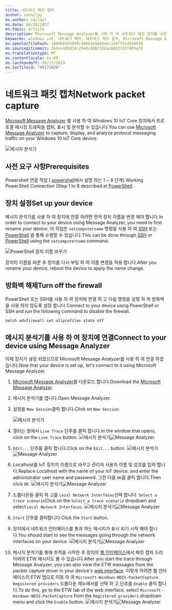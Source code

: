 ```yaml
---
title: 네트워크 패킷 캡처
author: saraclay
ms.author: saclayt
ms.date: 08/28/2017
ms.topic: article
description: Microsoft Message Analyzer를 사용 하 여 네트워크 패킷 캡처를 사용 하도록 설정 하는 방법을 알아봅니다.
keywords: windows iot, 네트워크 패킷, 네트워크 패킷 캡처, Microsoft Message Analyzer, PowerShell
ms.openlocfilehash: 1880b6502099c50653e9e60ebc3d4ff3cd926450
ms.sourcegitcommit: 2b4ce105834c294dcdd8f332ac8dd2732f4b5af8
ms.translationtype: MT
ms.contentlocale: ko-KR
ms.lasthandoff: 04/23/2019
ms.locfileid: "60171020"
---
```

# <a name="network-packet-capture"></a><span data-ttu-id="80b9d-104">네트워크 패킷 캡처</span><span class="sxs-lookup"><span data-stu-id="80b9d-104">Network packet capture</span></span>

<span data-ttu-id="80b9d-105">[Microsoft Message Analyzer](http://www.microsoft.com/en-us/download/details.aspx?id=44226) 를 사용 하 여 Windows 10 IoT Core 장치에서 프로토콜 메시징 트래픽을 캡처, 표시 및 분석할 수 있습니다.</span><span class="sxs-lookup"><span data-stu-id="80b9d-105">You can use [Microsoft Message Analyzer](http://www.microsoft.com/en-us/download/details.aspx?id=44226) to capture, display, and analyze protocol messaging traffic on your Windows 10 IoT Core device.</span></span>

![메시지 분석기](../media/NetworkPacketCapture/message-analyzer.png)

## <a name="prerequisites"></a><span data-ttu-id="80b9d-107">사전 요구 사항</span><span class="sxs-lookup"><span data-stu-id="80b9d-107">Prerequisites</span></span>

<span data-ttu-id="80b9d-108">Powershell 연결 작업 ( [powershell](../connect-your-device/PowerShell.md)에서 설명 하는 1 ~ 8 단계).</span><span class="sxs-lookup"><span data-stu-id="80b9d-108">Working PowerShell Connection (Step 1 to 8 described at [PowerShell](../connect-your-device/PowerShell.md).</span></span>

## <a name="set-up-your-device"></a><span data-ttu-id="80b9d-109">장치 설정</span><span class="sxs-lookup"><span data-stu-id="80b9d-109">Set up your device</span></span>

<span data-ttu-id="80b9d-110">메시지 분석기를 사용 하 여 장치에 연결 하려면 먼저 장치 이름을 변경 해야 합니다.</span><span class="sxs-lookup"><span data-stu-id="80b9d-110">In order to connect to your device using Message Analyzer, you need to first rename your device.</span></span>  <span data-ttu-id="80b9d-111">이 작업은 `setcomputername` 명령을 사용 하 여 [SSH](../connect-your-device/SSH.md) 또는 [PowerShell](../connect-your-device/PowerShell.md) 을 통해 수행할 수 있습니다.</span><span class="sxs-lookup"><span data-stu-id="80b9d-111">This can be done through [SSH](../connect-your-device/SSH.md) or [PowerShell](../connect-your-device/PowerShell.md) using the `setcomputername` command.</span></span>

![PowerShell 장치 이름 바꾸기](../media/NetworkPacketCapture/powershell-rename-device.png)

<span data-ttu-id="80b9d-113">장치의 이름을 바꾼 후 장치를 다시 부팅 하 여 이름 변경을 적용 합니다.</span><span class="sxs-lookup"><span data-stu-id="80b9d-113">After you rename your device, reboot the device to apply the name change.</span></span>

## <a name="turn-off-the-firewall"></a><span data-ttu-id="80b9d-114">방화벽 해제</span><span class="sxs-lookup"><span data-stu-id="80b9d-114">Turn off the firewall</span></span>

<span data-ttu-id="80b9d-115">PowerShell 또는 SSH를 사용 하 여 장치에 연결 하 고 다음 명령을 실행 하 여 방화벽을 사용 하지 않도록 설정 합니다.</span><span class="sxs-lookup"><span data-stu-id="80b9d-115">Connect to your device using PowerShell or SSH and run the following command to disable the firewall.</span></span>
    
    netsh advfirewall set allprofiles state off
    
## <a name="connect-to-your-device-using-message-analyzer"></a><span data-ttu-id="80b9d-116">메시지 분석기를 사용 하 여 장치에 연결</span><span class="sxs-lookup"><span data-stu-id="80b9d-116">Connect to your device using Message Analyzer</span></span>

<span data-ttu-id="80b9d-117">이제 장치가 설정 되었으므로 Microsoft Message Analyzer를 사용 하 여 연결 하겠습니다.</span><span class="sxs-lookup"><span data-stu-id="80b9d-117">Now that your device is set up, let's connect to it using Microsoft Message Analyzer.</span></span>

1. <span data-ttu-id="80b9d-118">[Microsoft Message Analyzer](http://www.microsoft.com/en-us/download/details.aspx?id=44226)를 다운로드 합니다.</span><span class="sxs-lookup"><span data-stu-id="80b9d-118">Download the [Microsoft Message Analyzer](http://www.microsoft.com/en-us/download/details.aspx?id=44226).</span></span>
2. <span data-ttu-id="80b9d-119">메시지 분석기를 엽니다.</span><span class="sxs-lookup"><span data-stu-id="80b9d-119">Open Message Analyzer.</span></span>
3. <span data-ttu-id="80b9d-120">설정을 `New Session`클릭 합니다.</span><span class="sxs-lookup"><span data-stu-id="80b9d-120">Click on `New Session`.</span></span>

    ![메시지 분석기](../media/NetworkPacketCapture/message-analyzer-new-session.png)
4. <span data-ttu-id="80b9d-122">열리는 창에서 `Live Trace` 단추를 클릭 합니다.</span><span class="sxs-lookup"><span data-stu-id="80b9d-122">In the window that opens, click on the `Live Trace` button.</span></span>
    <span data-ttu-id="80b9d-123">![메시지 분석기](../media/NetworkPacketCapture/message-analyzer-live-trace.png)</span><span class="sxs-lookup"><span data-stu-id="80b9d-123">![Message Analyzer](../media/NetworkPacketCapture/message-analyzer-live-trace.png)</span></span>
5. <span data-ttu-id="80b9d-124">`Edit...` 단추를 클릭 합니다.</span><span class="sxs-lookup"><span data-stu-id="80b9d-124">Click on the `Edit...` button.</span></span>
    <span data-ttu-id="80b9d-125">![메시지 분석기](../media/NetworkPacketCapture/message-analyzer-edit-button.png)</span><span class="sxs-lookup"><span data-stu-id="80b9d-125">![Message Analyzer](../media/NetworkPacketCapture/message-analyzer-edit-button.png)</span></span>
6. <span data-ttu-id="80b9d-126">Localhost를 IoT 장치의 이름으로 바꾸고 관리자 사용자 이름 및 암호를 입력 합니다.</span><span class="sxs-lookup"><span data-stu-id="80b9d-126">Replace Localhost with the name of your IoT device, and enter the administrator user name and password.</span></span>  <span data-ttu-id="80b9d-127">그런 다음 `OK`를 클릭 합니다.</span><span class="sxs-lookup"><span data-stu-id="80b9d-127">Then click `OK`.</span></span>
    <span data-ttu-id="80b9d-128">![메시지 분석기](../media/NetworkPacketCapture/message-analyzer-edit-target-computers.png)</span><span class="sxs-lookup"><span data-stu-id="80b9d-128">![Message Analyzer](../media/NetworkPacketCapture/message-analyzer-edit-target-computers.png)</span></span>
7. <span data-ttu-id="80b9d-129">드롭다운을 클릭 하 고를 `Local Network Interfaces`선택 합니다. `Select a trace scenario`</span><span class="sxs-lookup"><span data-stu-id="80b9d-129">Click on the `Select a trace scenario` dropdown and select `Local Network Interfaces`.</span></span>
    <span data-ttu-id="80b9d-130">![메시지 분석기](../media/NetworkPacketCapture/message-analyzer-trace-scenario.png)</span><span class="sxs-lookup"><span data-stu-id="80b9d-130">![Message Analyzer](../media/NetworkPacketCapture/message-analyzer-trace-scenario.png)</span></span>
8. <span data-ttu-id="80b9d-131">`Start` 단추를 클릭합니다.</span><span class="sxs-lookup"><span data-stu-id="80b9d-131">Click the `Start` button.</span></span>
9. <span data-ttu-id="80b9d-132">장치에서 네트워크 인터페이스를 통과 하는 메시지가 표시 되기 시작 해야 합니다.</span><span class="sxs-lookup"><span data-stu-id="80b9d-132">You should start to see the messages going through the network interfaces on your device.</span></span>
    <span data-ttu-id="80b9d-133">![메시지 분석기](../media/NetworkPacketCapture/message-analyzer.png)</span><span class="sxs-lookup"><span data-stu-id="80b9d-133">![Message Analyzer](../media/NetworkPacketCapture/message-analyzer.png)</span></span>
10. <span data-ttu-id="80b9d-134">메시지 분석기를 통해 추적을 시작한 후 장치의 [웹 인터페이스](DevicePortal.md)에서 패킷 캡처 드라이버의 ETW 메시지도 볼 수 있습니다.</span><span class="sxs-lookup"><span data-stu-id="80b9d-134">After you start the trace through Message Analyzer, you can also view the ETW messages from the packet capture driver in your device's [web interface](DevicePortal.md).</span></span>  <span data-ttu-id="80b9d-135">이렇게 하려면 웹 인터페이스의 ETW 탭으로 이동 하 여 `Microsoft-Windows-NDIS-PacketCapture` `Registered providers` 드롭다운 메뉴에서를 선택 하 고 단추를 `Enable` 클릭 합니다.</span><span class="sxs-lookup"><span data-stu-id="80b9d-135">To do this, go to the ETW tab of the web interface, select `Microsoft-Windows-NDIS-PacketCapture` from the `Registered providers` dropdown menu and click the `Enable` button.</span></span>
    <span data-ttu-id="80b9d-136">![메시지 분석기](../media/NetworkPacketCapture/web-etw.png)</span><span class="sxs-lookup"><span data-stu-id="80b9d-136">![Message Analyzer](../media/NetworkPacketCapture/web-etw.png)</span></span>    
